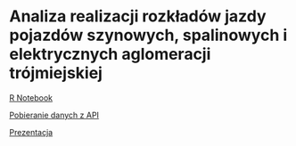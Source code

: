 # Analiza realizacji rozkładów jazdy pojazdów szynowych, spalinowych i elektrycznych aglomeracji trójmiejskiej

[R Notebook](../blob/master/notebook.rmd)

[Pobieranie danych z API](https://github.com/maciekmm/gpt)

[Prezentacja](https://docs.google.com/presentation/d/1rriOZyiw6f4tvAAM1-7FYDd0OrOM8WGHPB8vmu0NXbE/edit?usp=sharing)
